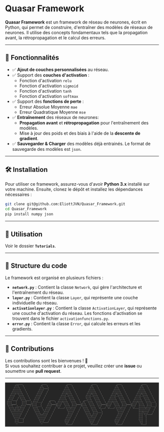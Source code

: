 # Quasar Framework

**Quasar Framework** est un framework de réseau de neurones, écrit en Python, qui permet de construire, d'entraîner des modèles de réseaux de neurones. Il utilise des concepts fondamentaux tels que la propagation avant, la rétropropagation et le calcul des erreurs.

---

## 🚀 Fonctionnalités

- ✅ **Ajout de couches personnalisées** au réseau.
- ✅ Support des **couches d'activation** :
  - Fonction d'activation `relu`
  - Fonction d'activation `sigmoid`
  - Fonction d'activation `tanh`
  - Fonction d'activation `softmax`
- ✅ Support des **fonctions de perte** :
  - Erreur Absolue Moyenne `mae`
  - Erreur Quadratique Moyenne `mse`
- ✅ **Entraînement** des réseaux de neurones:
  - **Propagation avant** et **rétropropagation** pour l'entraînement des modèles.
  - Mise à jour des poids et des biais à l'aide de la **descente de gradient**.
- ✅ **Sauvegarder & Charger** des modèles déjà entrainés. Le format de sauvegarde des modèles est `json`.

---

## 🛠️ Installation

Pour utiliser ce framework, assurez-vous d'avoir **Python 3.x** installé sur votre machine. Ensuite, clonez le dépôt et installez les dépendances nécessaires :

```bash
git clone git@github.com:EliottJVN/Quasar_Framework.git
cd Quasar_Framework
pip install numpy json
```

---

## 📘 Utilisation

Voir le dossier **`Tutorials`**.

---

## 📂 Structure du code

Le framework est organisé en plusieurs fichiers :

- **`network.py`** : Contient la classe `Network`, qui gère l'architecture et l'entraînement du réseau.
- **`layer.py`** : Contient la classe `Layer`, qui représente une couche individuelle du réseau.
- **`activationlayer.py`** : Contient la classe `ActivationLayer`, qui représente une couche d'activation du réseau. Les fonctions d'activation se trouvent dans le fichier `activationfunctions.py`.
- **`error.py`** : Contient la classe `Error`, qui calcule les erreurs et les gradients.

---

## 🤝 Contributions

Les contributions sont les bienvenues ! 🎉  
Si vous souhaitez contribuer à ce projet, veuillez créer une **issue** ou soumettre une **pull request**.

---

![image](quasar/QUASAR.png)
